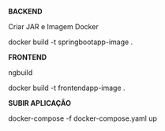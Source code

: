 **BACKEND**

Criar JAR e Imagem Docker

docker build -t springbootapp-image .

**FRONTEND**

ngbuild

docker build -t frontendapp-image .

**SUBIR APLICAÇÃO**

docker-compose -f docker-compose.yaml up
